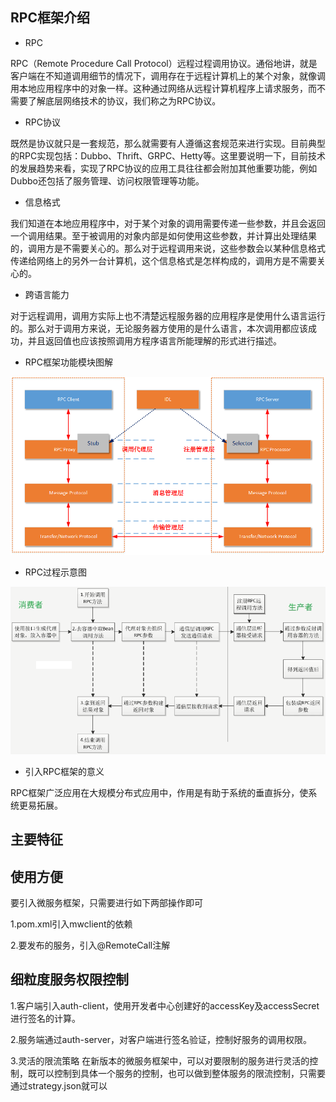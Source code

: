 ## RPC框架介绍

- RPC

RPC（Remote Procedure Call Protocol）远程过程调用协议。通俗地讲，就是客户端在不知道调用细节的情况下，调用存在于远程计算机上的某个对象，就像调用本地应用程序中的对象一样。这种通过网络从远程计算机程序上请求服务，而不需要了解底层网络技术的协议，我们称之为RPC协议。

- RPC协议

既然是协议就只是一套规范，那么就需要有人遵循这套规范来进行实现。目前典型的RPC实现包括：Dubbo、Thrift、GRPC、Hetty等。这里要说明一下，目前技术的发展趋势来看，实现了RPC协议的应用工具往往都会附加其他重要功能，例如Dubbo还包括了服务管理、访问权限管理等功能。

- 信息格式

我们知道在本地应用程序中，对于某个对象的调用需要传递一些参数，并且会返回一个调用结果。至于被调用的对象内部是如何使用这些参数，并计算出处理结果的，调用方是不需要关心的。那么对于远程调用来说，这些参数会以某种信息格式传递给网络上的另外一台计算机，这个信息格式是怎样构成的，调用方是不需要关心的。

- 跨语言能力

对于远程调用，调用方实际上也不清楚远程服务器的应用程序是使用什么语言运行的。那么对于调用方来说，无论服务器方使用的是什么语言，本次调用都应该成功，并且返回值也应该按照调用方程序语言所能理解的形式进行描述。

- RPC框架功能模块图解

![](image/RPC.png)

- RPC过程示意图

![](image/RPCProcess.png)


- 引入RPC框架的意义

RPC框架广泛应用在大规模分布式应用中，作用是有助于系统的垂直拆分，使系统更易拓展。<br>


## 主要特征

使用方便
- 
要引入微服务框架，只需要进行如下两部操作即可

1.pom.xml引入mwclient的依赖

2.要发布的服务，引入@RemoteCall注解


细粒度服务权限控制
- 
1.客户端引入auth-client，使用开发者中心创建好的accessKey及accessSecret进行签名的计算。

2.服务端通过auth-server，对客户端进行签名验证，控制好服务的调用权限。

3.灵活的限流策略
在新版本的微服务框架中，可以对要限制的服务进行灵活的控制，既可以控制到具体一个服务的控制，也可以做到整体服务的限流控制，只需要通过strategy.json就可以

